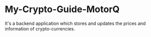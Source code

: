 # My-Crypto-Guide-MotorQ
It's a backend application which stores and updates the prices and information of crypto-currencies.
